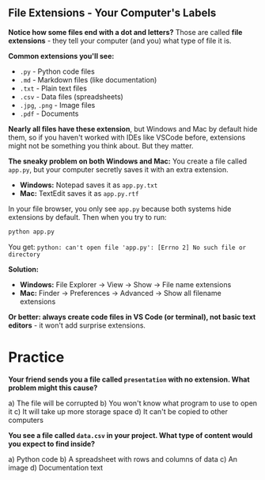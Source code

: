 ## File Extensions - Your Computer's Labels

**Notice how some files end with a dot and letters?** Those are called **file extensions** - they tell your computer (and you) what type of file it is.

**Common extensions you'll see:**

- `.py` - Python code files
- `.md` - Markdown files (like documentation)
- `.txt` - Plain text files
- `.csv` - Data files (spreadsheets)
- `.jpg`, `.png` - Image files
- `.pdf` - Documents

**Nearly all files have these extension**, but Windows and Mac by default hide them, so if you haven't worked with IDEs like VSCode before, extensions might not be something you think about. But they matter.

**The sneaky problem on both Windows and Mac:** You create a file called `app.py`, but your computer secretly saves it with an extra extension.

- **Windows:** Notepad saves it as `app.py.txt`
- **Mac:** TextEdit saves it as `app.py.rtf`

In your file browser, you only see `app.py` because both systems hide extensions by default.
Then when you try to run:
```bash
python app.py
```

You get: `python: can't open file 'app.py': [Errno 2] No such file or directory`

**Solution:**
- **Windows:** File Explorer → View → Show → File name extensions
- **Mac:** Finder → Preferences → Advanced → Show all filename extensions

**Or better: always create code files in VS Code (or terminal), not basic text editors** - it won't add surprise extensions.

# Practice

**Your friend sends you a file called `presentation` with no extension. What problem might this cause?**

a) The file will be corrupted 
b) You won't know what program to use to open it 
c) It will take up more storage space 
d) It can't be copied to other computers


**You see a file called `data.csv` in your project. What type of content would you expect to find inside?**

a) Python code 
b) A spreadsheet with rows and columns of data 
c) An image 
d) Documentation text